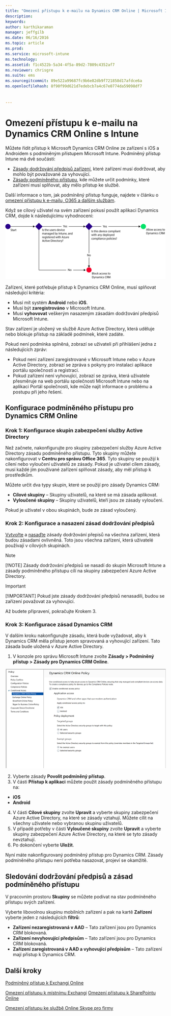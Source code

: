 ```yaml
---
title: "Omezení přístupu k e-mailu na Dynamics CRM Online | Microsoft Intune"
description: 
keywords: 
author: karthikaraman
manager: jeffgilb
ms.date: 06/16/2016
ms.topic: article
ms.prod: 
ms.service: microsoft-intune
ms.technology: 
ms.assetid: f1c4522b-5a34-4f5a-89d2-7809c4352af7
ms.reviewer: chrisgre
ms.suite: ems
ms.sourcegitcommit: 89e522a99687fc9b6e82db9f721858d17afdce6a
ms.openlocfilehash: 8f90f99d621d7edebcb7a4c67e0774da59098df7


---
```


# Omezení přístupu k e-mailu na Dynamics CRM Online s Intune
Můžete řídit přístup k Microsoft Dynamics CRM Online ze zařízení s iOS a Androidem s podmíněným přístupem Microsoft Intune.  Podmíněný přístup Intune má dvě součásti:
* [Zásady dodržování předpisů zařízení](introduction-to-device-compliance-policies-in-microsoft-intune.md), které zařízení musí dodržovat, aby mohlo být považované za vyhovující.
* [Zásady podmíněného přístupu](restrict-access-to-email-and-o365-services-with-microsoft-intune.md), kde můžete určit podmínky, které zařízení musí splňovat, aby mělo přístup ke službě.

Další informace o tom, jak podmíněný přístup funguje, najdete v článku o [omezení přístupu k e-mailu, O365 a dalším službám](restrict-access-to-email-and-o365-services-with-microsoft-intune.md).

Když se cílový uživatel na svém zařízení pokusí použít aplikaci Dynamics CRM, dojde k následujícímu vyhodnocení:

![Diagram zobrazuje body rozhodování používané k určení, jestli má zařízení přístup ke službě povolený, nebo blokovaný](../media/mdm-ca-dynamics-crm-flow-diagram.png)

Zařízení, které potřebuje přístup k Dynamics CRM Online, musí splňovat následující kritéria:
* Musí mít systém **Android** nebo **iOS**.
* Musí být **zaregistrováno** v Microsoft Intune.
* Musí **vyhovovat** veškerým nasazeným zásadám dodržování předpisů Microsoft Intune.

Stav zařízení je uložený ve službě Azure Active Directory, která uděluje nebo blokuje přístup na základě podmínek, které zadáte.

Pokud není podmínka splněná, zobrazí se uživateli při přihlášení jedna z následujících zpráv:
* Pokud není zařízení zaregistrované v Microsoft Intune nebo v Azure Active Directory, zobrazí se zpráva s pokyny pro instalaci aplikace portálu společnosti a registraci.
* Pokud zařízení není vyhovující, zobrazí se zpráva, která uživatele přesměruje na web portálu společnosti Microsoft Intune nebo na aplikaci Portál společnosti, kde může najít informace o problému a postupu při jeho řešení.

## Konfigurace podmíněného přístupu pro Dynamics CRM Online  
### Krok 1: Konfigurace skupin zabezpečení služby Active Directory

Než začnete, nakonfigurujte pro skupiny zabezpečení služby Azure Active Directory zásadu podmíněného přístupu. Tyto skupiny můžete nakonfigurovat v **Centru pro správu Office 365**. Tyto skupiny se použijí k cílení nebo vyloučení uživatelů ze zásady. Pokud je uživatel cílem zásady, musí každé jím používané zařízení splňovat zásady, aby měl přístup k prostředkům.

Můžete určit dva typy skupin, které se použijí pro zásady Dynamics CRM:
* **Cílové skupiny** – Skupiny uživatelů, na které se má zásada aplikovat.
* **Vyloučené skupiny** – Skupiny uživatelů, kteří jsou ze zásady vyloučeni.

Pokud je uživatel v obou skupinách, bude ze zásad vyloučený.

### Krok 2: Konfigurace a nasazení zásad dodržování předpisů
[Vytvořte](create-a-device-compliance-policy-in-microsoft-intune.md) a [nasaďte](deploy-and-monitor-a-device-compliance-policy-in-microsoft-intune.md) zásady dodržování přepisů na všechna zařízení, která budou zásadami ovlivněná. Toto jsou všechna zařízení, která uživatelé používají v cílových skupinách.

> [!NOTE]
> [!NOTE] Zásady dodržování předpisů se nasadí do skupin Microsoft Intune a zásady podmíněného přístupu cílí na skupiny zabezpečení Azure Active Directory.

> [!IMPORTANT]
> [!IMPORTANT] Pokud jste zásady dodržování předpisů nenasadili, budou se zařízení považovat za vyhovující.

Až budete připravení, pokračujte Krokem 3.
### Krok 3: Konfigurace zásad Dynamics CRM
V dalším kroku nakonfigurujte zásadu, která bude vyžadovat, aby k Dynamics CRM měla přístup jenom spravovaná a vyhovující zařízení. Tato zásada bude uložená v Azure Active Directory.

1.  V konzole pro správu Microsoft Intune zvolte **Zásady > Podmíněný přístup > Zásady pro Dynamics CRM Online**.

  ![Snímek obrazovky stránky zásad podmíněného přístupu pro Dynamics CRM Online](../media/mdm-ca-dynamics-crm-policy-configuration.png)

2.  Vyberte zásady **Povolit podmíněný přístup**.
3.  V části **Přístup k aplikaci** můžete použít zásady podmíněného přístupu na:
  * **iOS**
  * **Android**
4.  V části **Cílové skupiny** zvolte **Upravit** a vyberte skupiny zabezpečení Azure Active Directory, na které se zásady vztahují. Můžete cílit na všechny uživatele nebo vybranou skupinu uživatelů.
5.  V případě potřeby v části **Vyloučené skupiny** zvolte **Upravit** a vyberte skupiny zabezpečení Azure Active Directory, na které se tyto zásady nevztahují.
6.  Po dokončení vyberte **Uložit**.

Nyní máte nakonfigurovaný podmíněný přístup pro Dynamics CRM. Zásady podmíněného přístupu není potřeba nasazovat, projeví se okamžitě.
##  Sledování dodržování předpisů a zásad podmíněného přístupu

V pracovním prostoru **Skupiny** se můžete podívat na stav podmíněného přístupu svých zařízení.

Vyberte libovolnou skupinu mobilních zařízení a pak na kartě **Zařízení** vyberte jeden z následujících **filtrů**:
* **Zařízení nezaregistrovaná v AAD** – Tato zařízení jsou pro Dynamics CRM blokovaná.
* **Zařízení nevyhovující předpisům** – Tato zařízení jsou pro Dynamics CRM blokovaná.
* **Zařízení zaregistrovaná v AAD a vyhovující předpisům** – Tato zařízení mají přístup k Dynamics CRM.

##  Další kroky
[Podmíněný přístup k Exchangi Online](restrict-access-to-exchange-online-with-microsoft-intune.md)

[Omezení přístupu k místnímu Exchangi](restrict-access-to-exchange-onpremises-with-microsoft-intune.md)
[Omezení přístupu k SharePointu Online](restrict-access-to-sharepoint-online-with-microsoft-intune.md)

[Omezení přístupu ke službě Online Skype pro firmy](restrict-access-to-skype-for-business-online-with-microsoft-intune.md)



<!--HONumber=Jul16_HO2-->


